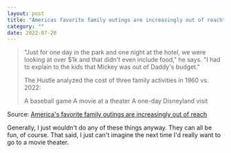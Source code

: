 ```yaml
---
layout: post
title: "Americas favorite family outings are increasingly out of reach"
category: ""
date: 2022-07-20
---
```


> "Just for one day in the park and one night at the hotel, we were looking at over $1k and that didn't even include food," he says. "I had to explain to the kids that Mickey was out of Daddy's budget."
> 
> The Hustle analyzed the cost of three family activities in 1960 vs. 2022:
> 
> A baseball game
> A movie at a theater
> A one-day Disneyland visit

Source: [America's favorite family outings are increasingly out of reach](https://thehustle.co/americas-favorite-family-outings-are-increasingly-out-of-reach/amp/)

Generally, I just wouldn't do any of these things anyway.  They can all be fun, of course.  That said, I just can't imagine the next time I'd really want to go to a movie theater.
